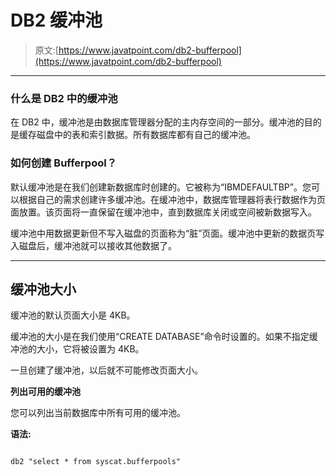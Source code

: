 # DB2 缓冲池

> 原文:[https://www.javatpoint.com/db2-bufferpool](https://www.javatpoint.com/db2-bufferpool)

* * *

### 什么是 DB2 中的缓冲池

在 DB2 中，缓冲池是由数据库管理器分配的主内存空间的一部分。缓冲池的目的是缓存磁盘中的表和索引数据。所有数据库都有自己的缓冲池。

### 如何创建 Bufferpool？

默认缓冲池是在我们创建新数据库时创建的。它被称为“IBMDEFAULTBP”。您可以根据自己的需求创建许多缓冲池。在缓冲池中，数据库管理器将表行数据作为页面放置。该页面将一直保留在缓冲池中，直到数据库关闭或空间被新数据写入。

缓冲池中用数据更新但不写入磁盘的页面称为“脏”页面。缓冲池中更新的数据页写入磁盘后，缓冲池就可以接收其他数据了。

* * *

## 缓冲池大小

缓冲池的默认页面大小是 4KB。

缓冲池的大小是在我们使用“CREATE DATABASE”命令时设置的。如果不指定缓冲池的大小，它将被设置为 4KB。

一旦创建了缓冲池，以后就不可能修改页面大小。

**列出可用的缓冲池**

您可以列出当前数据库中所有可用的缓冲池。

**语法:**

```

db2 "select * from syscat.bufferpools"  

```